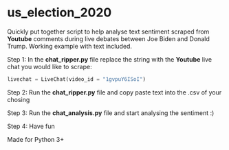 # us_election_2020
Quickly put together script to help analyse text sentiment scraped from **Youtube** comments during live debates between Joe Biden and Donald Trump. Working example with text included.



Step 1: In the **chat_ripper.py** file replace the string with the **Youtube** live chat you would like to scrape:
```python
livechat = LiveChat(video_id = "1gvpuY6ISoI")
```

Step 2: Run the **chat_ripper.py** file and copy paste text into the .csv of your chosing

Step 3: Run the **chat_analysis.py** file and start analysing the sentiment :)

Step 4: Have fun


Made for Python 3+
